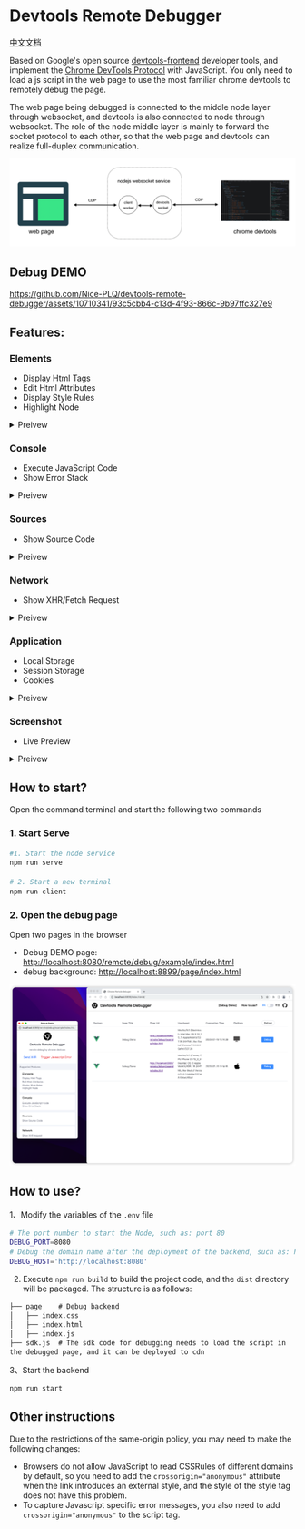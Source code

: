 # Devtools Remote Debugger

[中文文档](./README_CN.md)

Based on Google's open source [devtools-frontend](https://github.com/ChromeDevTools/devtools-frontend) developer tools, and implement the [Chrome DevTools Protocol](https://chromedevtools.github.io/devtools-protocol/) with JavaScript. You only need to load a js script in the web page to use the most familiar chrome devtools to remotely debug the page.

The web page being debugged is connected to the middle node layer through websocket, and devtools is also connected to node through websocket. The role of the node middle layer is mainly to forward the socket protocol to each other, so that the web page and devtools can realize full-duplex communication.

![](./images/cdp.png)

## Debug DEMO

https://github.com/Nice-PLQ/devtools-remote-debugger/assets/10710341/93c5cbb4-c13d-4f93-866c-9b97ffc327e9

## Features:

### Elements
  - Display Html Tags
  - Edit Html Attributes
  - Display Style Rules
  - Highlight Node

<details>
  <summary>
    Preivew
  </summary>

![](./images/element.png)
![](./images/screencast.png)
</details>

### Console
  - Execute JavaScript Code
  - Show Error Stack

<details>
  <summary>
    Preivew
  </summary>

![](./images/console.png)
</details>


### Sources
  - Show Source Code

<details>
  <summary>
    Preivew
  </summary>

![](./images/source.png)
![](./images/source_1.png)
</details>

### Network
  - Show XHR/Fetch Request

<details>
  <summary>
    Preivew
  </summary>

![](./images/network.png)
</details>

### Application
  - Local Storage
  - Session Storage
  - Cookies

<details>
  <summary>
    Preivew
  </summary>

![](./images/application.png)
</details>

### Screenshot
  - Live Preview

<details>
  <summary>
    Preivew
  </summary>

![](./images/screenshot.png)
</details>


## How to start?

Open the command terminal and start the following two commands

### 1. Start Serve

```sh
#1. Start the node service
npm run serve

# 2. Start a new terminal
npm run client
```

### 2. Open the debug page

Open two pages in the browser

- Debug DEMO page: [http://localhost:8080/remote/debug/example/index.html](http://localhost:8080/remote/debug/example/index.html)
- debug background: [http://localhost:8899/page/index.html](http://localhost:8899/page/index.html)

![](./images/backend.png)

## How to use?

1、Modify the variables of the `.env` file

```sh
# The port number to start the Node, such as: port 80
DEBUG_PORT=8080
# Debug the domain name after the deployment of the backend, such as: https://www.remote-debug.com/
DEBUG_HOST='http://localhost:8080'
```

2. Execute `npm run build` to build the project code, and the `dist` directory will be packaged. The structure is as follows:

```
├── page    # Debug backend
│   ├── index.css
│   ├── index.html
│   ├── index.js
├── sdk.js  # The sdk code for debugging needs to load the script in the debugged page, and it can be deployed to cdn
```

3、Start the backend
```sh
npm run start
```

## Other instructions
Due to the restrictions of the same-origin policy, you may need to make the following changes:
- Browsers do not allow JavaScript to read CSSRules of different domains by default, so you need to add the `crossorigin="anonymous"` attribute when the link introduces an external style, and the style of the style tag does not have this problem.
- To capture Javascript specific error messages, you also need to add `crossorigin="anonymous"` to the script tag.
